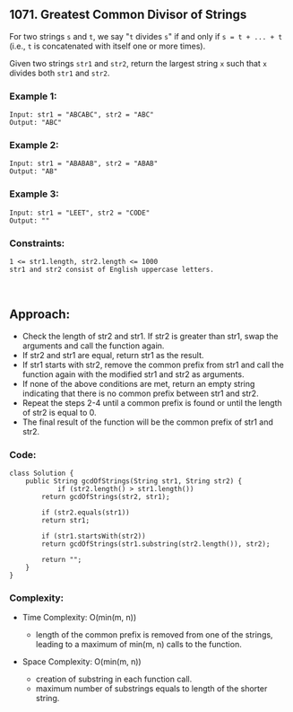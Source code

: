## 1071. Greatest Common Divisor of Strings   

For two strings ```s``` and ```t```, we say "```t``` divides ```s```" if and only if ```s = t + ... + t``` (i.e., ```t``` is concatenated with itself one or more times).   

Given two strings ```str1``` and ```str2```, return the largest string ```x``` such that ```x``` divides both ```str1``` and ```str2```.   

### Example 1:   
```
Input: str1 = "ABCABC", str2 = "ABC"
Output: "ABC"
```  

### Example 2:   
```
Input: str1 = "ABABAB", str2 = "ABAB"
Output: "AB"
```  

### Example 3:  
```
Input: str1 = "LEET", str2 = "CODE"
Output: ""
```    

### Constraints:  
```
1 <= str1.length, str2.length <= 1000
str1 and str2 consist of English uppercase letters.
```   

<br>  

## Approach:   

* Check the length of str2 and str1. If str2 is greater than str1, swap the arguments and call the function again.
* If str2 and str1 are equal, return str1 as the result.
* If str1 starts with str2, remove the common prefix from str1 and call the function again with the modified str1 and str2 as arguments.
* If none of the above conditions are met, return an empty string indicating that there is no common prefix between str1 and str2.
* Repeat the steps 2-4 until a common prefix is found or until the length of str2 is equal to 0.
* The final result of the function will be the common prefix of str1 and str2.  


### Code:   
```
class Solution {
    public String gcdOfStrings(String str1, String str2) {
            if (str2.length() > str1.length()) 
		return gcdOfStrings(str2, str1);

	    if (str2.equals(str1)) 
		return str1;

	    if (str1.startsWith(str2)) 
		return gcdOfStrings(str1.substring(str2.length()), str2);

	    return "";
    }
}
```   

### Complexity:  

* Time Complexity: O(min(m, n))
    * length of the common prefix is removed from one of the strings, leading to a maximum of min(m, n) calls to the function.   

* Space Complexity: O(min(m, n))
    * creation of substring in each function call.
    * maximum number of substrings equals to length of the shorter string.
    
    
